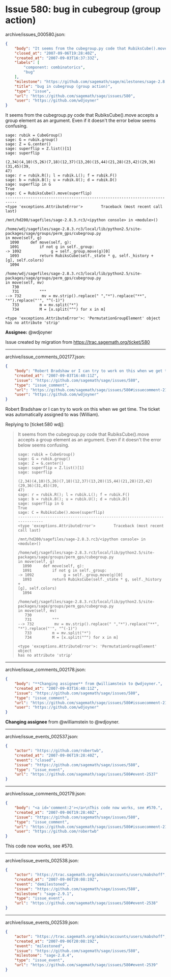 # Issue 580: bug in cubegroup (group action)

archive/issues_000580.json:
```json
{
    "body": "It seems from the cubegroup.py code that RubiksCube().move\naccepts a group element as an argument. Even if it doesn't the\nerror below seems confusing.\n\n```\nsage: rubik = CubeGroup()\nsage: G = rubik.group()\nsage: Z = G.center()\nsage: superflip = Z.list()[1]\nsage: superflip\n\n(2,34)(4,10)(5,26)(7,18)(12,37)(13,20)(15,44)(21,28)(23,42)(29,36)(31,45)(39,\n47)\nsage: r = rubik.R(); l = rubik.L(); f = rubik.F()\nsage: b = rubik.B(); u = rubik.U(); d = rubik.D()\nsage: superflip in G\nTrue\nsage: C = RubiksCube().move(superflip)\n---------------------------------------------------------------------------\n<type 'exceptions.AttributeError'>        Traceback (most recent call last)\n\n/mnt/hd200/sagefiles/sage-2.8.3.rc3/<ipython console> in <module>()\n\n/home/wdj/sagefiles/sage-2.8.3.rc3/local/lib/python2.5/site-packages/sage/groups/perm_gps/cubegroup.py\nin move(self, g)\n  1090     def move(self, g):\n  1091         if not g in self._group:\n-> 1092             g = self._group.move(g)[0]\n  1093         return RubiksCube(self._state * g, self._history +\n[g], self.colors)\n  1094\n\n/home/wdj/sagefiles/sage-2.8.3.rc3/local/lib/python2.5/site-packages/sage/groups/perm_gps/cubegroup.py\nin move(self, mv)\n   730\n   731         \"\"\"\n--> 732         mv = mv.strip().replace(\" \",\"*\").replace(\"**\",\n\"*\").replace(\"'\", \"^(-1)\")\n   733         m = mv.split(\"*\")\n   734         M = [x.split(\"^\") for x in m]\n\n<type 'exceptions.AttributeError'>: 'PermutationGroupElement' object\nhas no attribute 'strip'\n```\n\n**Assignee:** @wdjoyner\n\nIssue created by migration from https://trac.sagemath.org/ticket/580\n\n",
    "closed_at": "2007-09-06T19:28:40Z",
    "created_at": "2007-09-03T16:37:33Z",
    "labels": [
        "component: combinatorics",
        "bug"
    ],
    "milestone": "https://github.com/sagemath/sage/milestones/sage-2.8.4",
    "title": "bug in cubegroup (group action)",
    "type": "issue",
    "url": "https://github.com/sagemath/sage/issues/580",
    "user": "https://github.com/wdjoyner"
}
```
It seems from the cubegroup.py code that RubiksCube().move
accepts a group element as an argument. Even if it doesn't the
error below seems confusing.

```
sage: rubik = CubeGroup()
sage: G = rubik.group()
sage: Z = G.center()
sage: superflip = Z.list()[1]
sage: superflip

(2,34)(4,10)(5,26)(7,18)(12,37)(13,20)(15,44)(21,28)(23,42)(29,36)(31,45)(39,
47)
sage: r = rubik.R(); l = rubik.L(); f = rubik.F()
sage: b = rubik.B(); u = rubik.U(); d = rubik.D()
sage: superflip in G
True
sage: C = RubiksCube().move(superflip)
---------------------------------------------------------------------------
<type 'exceptions.AttributeError'>        Traceback (most recent call last)

/mnt/hd200/sagefiles/sage-2.8.3.rc3/<ipython console> in <module>()

/home/wdj/sagefiles/sage-2.8.3.rc3/local/lib/python2.5/site-packages/sage/groups/perm_gps/cubegroup.py
in move(self, g)
  1090     def move(self, g):
  1091         if not g in self._group:
-> 1092             g = self._group.move(g)[0]
  1093         return RubiksCube(self._state * g, self._history +
[g], self.colors)
  1094

/home/wdj/sagefiles/sage-2.8.3.rc3/local/lib/python2.5/site-packages/sage/groups/perm_gps/cubegroup.py
in move(self, mv)
   730
   731         """
--> 732         mv = mv.strip().replace(" ","*").replace("**",
"*").replace("'", "^(-1)")
   733         m = mv.split("*")
   734         M = [x.split("^") for x in m]

<type 'exceptions.AttributeError'>: 'PermutationGroupElement' object
has no attribute 'strip'
```

**Assignee:** @wdjoyner

Issue created by migration from https://trac.sagemath.org/ticket/580





---

archive/issue_comments_002177.json:
```json
{
    "body": "Robert Bradshaw or I can try to work on this when we get time.\nThe ticket was automatically assigned to was (William).\n\nReplying to [ticket:580 wdj]:\n> It seems from the cubegroup.py code that RubiksCube().move\n> accepts a group element as an argument. Even if it doesn't the\n> error below seems confusing.\n> \n> ```\n> sage: rubik = CubeGroup()\n> sage: G = rubik.group()\n> sage: Z = G.center()\n> sage: superflip = Z.list()[1]\n> sage: superflip\n> \n> (2,34)(4,10)(5,26)(7,18)(12,37)(13,20)(15,44)(21,28)(23,42)(29,36)(31,45)(39,\n> 47)\n> sage: r = rubik.R(); l = rubik.L(); f = rubik.F()\n> sage: b = rubik.B(); u = rubik.U(); d = rubik.D()\n> sage: superflip in G\n> True\n> sage: C = RubiksCube().move(superflip)\n> ---------------------------------------------------------------------------\n> <type 'exceptions.AttributeError'>        Traceback (most recent call last)\n> \n> /mnt/hd200/sagefiles/sage-2.8.3.rc3/<ipython console> in <module>()\n> \n> /home/wdj/sagefiles/sage-2.8.3.rc3/local/lib/python2.5/site-packages/sage/groups/perm_gps/cubegroup.py\n> in move(self, g)\n>   1090     def move(self, g):\n>   1091         if not g in self._group:\n> -> 1092             g = self._group.move(g)[0]\n>   1093         return RubiksCube(self._state * g, self._history +\n> [g], self.colors)\n>   1094\n> \n> /home/wdj/sagefiles/sage-2.8.3.rc3/local/lib/python2.5/site-packages/sage/groups/perm_gps/cubegroup.py\n> in move(self, mv)\n>    730\n>    731         \"\"\"\n> --> 732         mv = mv.strip().replace(\" \",\"*\").replace(\"**\",\n> \"*\").replace(\"'\", \"^(-1)\")\n>    733         m = mv.split(\"*\")\n>    734         M = [x.split(\"^\") for x in m]\n> \n> <type 'exceptions.AttributeError'>: 'PermutationGroupElement' object\n> has no attribute 'strip'\n> ```",
    "created_at": "2007-09-03T16:40:11Z",
    "issue": "https://github.com/sagemath/sage/issues/580",
    "type": "issue_comment",
    "url": "https://github.com/sagemath/sage/issues/580#issuecomment-2177",
    "user": "https://github.com/wdjoyner"
}
```

Robert Bradshaw or I can try to work on this when we get time.
The ticket was automatically assigned to was (William).

Replying to [ticket:580 wdj]:
> It seems from the cubegroup.py code that RubiksCube().move
> accepts a group element as an argument. Even if it doesn't the
> error below seems confusing.
> 
> ```
> sage: rubik = CubeGroup()
> sage: G = rubik.group()
> sage: Z = G.center()
> sage: superflip = Z.list()[1]
> sage: superflip
> 
> (2,34)(4,10)(5,26)(7,18)(12,37)(13,20)(15,44)(21,28)(23,42)(29,36)(31,45)(39,
> 47)
> sage: r = rubik.R(); l = rubik.L(); f = rubik.F()
> sage: b = rubik.B(); u = rubik.U(); d = rubik.D()
> sage: superflip in G
> True
> sage: C = RubiksCube().move(superflip)
> ---------------------------------------------------------------------------
> <type 'exceptions.AttributeError'>        Traceback (most recent call last)
> 
> /mnt/hd200/sagefiles/sage-2.8.3.rc3/<ipython console> in <module>()
> 
> /home/wdj/sagefiles/sage-2.8.3.rc3/local/lib/python2.5/site-packages/sage/groups/perm_gps/cubegroup.py
> in move(self, g)
>   1090     def move(self, g):
>   1091         if not g in self._group:
> -> 1092             g = self._group.move(g)[0]
>   1093         return RubiksCube(self._state * g, self._history +
> [g], self.colors)
>   1094
> 
> /home/wdj/sagefiles/sage-2.8.3.rc3/local/lib/python2.5/site-packages/sage/groups/perm_gps/cubegroup.py
> in move(self, mv)
>    730
>    731         """
> --> 732         mv = mv.strip().replace(" ","*").replace("**",
> "*").replace("'", "^(-1)")
>    733         m = mv.split("*")
>    734         M = [x.split("^") for x in m]
> 
> <type 'exceptions.AttributeError'>: 'PermutationGroupElement' object
> has no attribute 'strip'
> ```



---

archive/issue_comments_002178.json:
```json
{
    "body": "**Changing assignee** from @williamstein to @wdjoyner.",
    "created_at": "2007-09-03T16:40:11Z",
    "issue": "https://github.com/sagemath/sage/issues/580",
    "type": "issue_comment",
    "url": "https://github.com/sagemath/sage/issues/580#issuecomment-2178",
    "user": "https://github.com/wdjoyner"
}
```

**Changing assignee** from @williamstein to @wdjoyner.



---

archive/issue_events_002537.json:
```json
{
    "actor": "https://github.com/robertwb",
    "created_at": "2007-09-06T19:28:40Z",
    "event": "closed",
    "issue": "https://github.com/sagemath/sage/issues/580",
    "type": "issue_event",
    "url": "https://github.com/sagemath/sage/issues/580#event-2537"
}
```



---

archive/issue_comments_002179.json:
```json
{
    "body": "<a id='comment:2'></a>\nThis code now works, see #570.",
    "created_at": "2007-09-06T19:28:40Z",
    "issue": "https://github.com/sagemath/sage/issues/580",
    "type": "issue_comment",
    "url": "https://github.com/sagemath/sage/issues/580#issuecomment-2179",
    "user": "https://github.com/robertwb"
}
```

<a id='comment:2'></a>
This code now works, see #570.



---

archive/issue_events_002538.json:
```json
{
    "actor": "https://trac.sagemath.org/admin/accounts/users/mabshoff",
    "created_at": "2007-09-06T20:08:19Z",
    "event": "demilestoned",
    "issue": "https://github.com/sagemath/sage/issues/580",
    "milestone": "sage-2.9.1",
    "type": "issue_event",
    "url": "https://github.com/sagemath/sage/issues/580#event-2538"
}
```



---

archive/issue_events_002539.json:
```json
{
    "actor": "https://trac.sagemath.org/admin/accounts/users/mabshoff",
    "created_at": "2007-09-06T20:08:19Z",
    "event": "milestoned",
    "issue": "https://github.com/sagemath/sage/issues/580",
    "milestone": "sage-2.8.4",
    "type": "issue_event",
    "url": "https://github.com/sagemath/sage/issues/580#event-2539"
}
```
